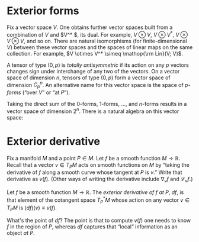 <!-- -*- fill-column: 64; eval: (auto-fill-mode -1); eval: (visual-fill-column-mode 1); eval: (visual-line-mode 1); eval: (adaptive-wrap-prefix-mode 1) -*- -->

# Exterior forms

Fix a vector space $V$. One obtains further vector spaces built from a combination of $V$ and $V^* $, its dual. For example, $V \otimes V$, $V \otimes V^*$, $V \otimes V \otimes V$, and so on. There are natural isomorphisms (for finite-dimensional $V$) between these vector spaces and the spaces of linear maps on the same collection. For example, $V \otimes V^* \simeq \mathop{\rm Lin}(V; V)$. 

A tensor of type $(0, p)$ is _totally antisymmetric_ if its action on any $p$ vectors changes sign under interchange of any two of the vectors. On a vector space of dimension $n$, tensors of type $(0, p)$ form a vector space of dimension $C^n_p$. An alternative name for this vector space is the space of _$p$-forms_ (“over $V$” or “at $P$”). 

Taking the direct sum of the $0$-forms, $1$-forms, ..., and $n$-forms results in a vector space of dimension $2^n$. There is a natural algebra on this vector space: 


# Exterior derivative

Fix a manifold $M$ and a point $P \in M$. Let $f$ be a smooth function $M \to \mathbb{R}$. Recall that a vector $v \in T_P M$ acts on smooth functions on $M$ by “taking the derivative of $f$ along a smooth curve whose tangent at $P$ is $v$.” Write that derivative as $v(f)$. (Other ways of writing the derivative include $\nabla_v f$ and $\mathscr{L}_v f$.)

Let $f$ be a smooth function $M\to\mathbb{R}$. The _exterior derivative of $f$ at $P$_, $df$, is that element of the cotangent space $T^*_P M$ whose action on any vector $v\in T_P M$ is $(df)(v) \equiv v(f)$. 

What's the point of $df$? The point is that to compute $v(f)$ one needs to know $f$ in the region of $P$, whereas $df$ captures that “local” information as an object _at_ $P$. 



